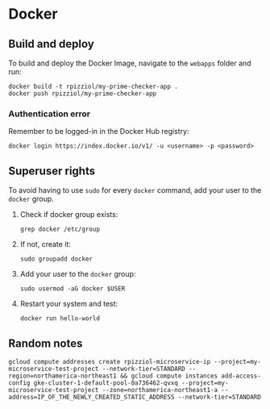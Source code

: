 # Docker
## Build and deploy
To build and deploy the Docker Image, navigate to the `webapps` folder and run:

   ```
   docker build -t rpizziol/my-prime-checker-app .
   docker push rpizziol/my-prime-checker-app
   ```

### Authentication error

Remember to be logged-in in the Docker Hub registry:
```
docker login https://index.docker.io/v1/ -u <username> -p <password>
```


## Superuser rights
To avoid having to use `sudo` for every `docker` command, add your user to the `docker` group.
1. Check if docker group exists:
   ``` 
   grep docker /etc/group
   ```
2. If not, create it:
   ``` 
   sudo groupadd docker
   ```
3. Add your user to the `docker` group:
   ```
   sudo usermod -aG docker $USER
   ```
4. Restart your system and test:
   ```
   docker run hello-world
   ```
   
## Random notes
```
gcloud compute addresses create rpizziol-microservice-ip --project=my-microservice-test-project --network-tier=STANDARD --region=northamerica-northeast1 && gcloud compute instances add-access-config gke-cluster-1-default-pool-0a736462-qvxq --project=my-microservice-test-project --zone=northamerica-northeast1-a --address=IP_OF_THE_NEWLY_CREATED_STATIC_ADDRESS --network-tier=STANDARD
```
